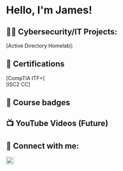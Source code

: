 <h1>Hello, I'm James! </h1>

<h2>👨‍💻 Cybersecurity/IT Projects:</h2>
[Active Directory Homelab]:

<h2>📄 Certifications </h2>
[CompTIA ITF+] <br>
[ISC2 CC]

<h2> 🥇 Course badges </h2>
  



<h2>📺 YouTube Videos (Future)</h2>


<h2> 🤳 Connect with me:</h2>


[<img align="left" alt="James-helman | LinkedIn" width="22px" src="https://cdn.jsdelivr.net/npm/simple-icons@v3/icons/linkedin.svg"/>][linkedin]


[linkedin]:www.linkedin.com/in/james-helman-9439ab231

<!--
**JamesH11** is a ✨ _special_ ✨ repository because its `README.md` (this file) appears on your GitHub profile.

Here are some ideas to get you started:

- 🔭 I’m currently working on ...
- 🌱 I’m currently learning ...
- 👯 I’m looking to collaborate on ...
- 🤔 I’m looking for help with ...
- 💬 Ask me about ...
- 📫 How to reach me: ...
- 😄 Pronouns: ...
- ⚡ Fun fact: ...
-->
